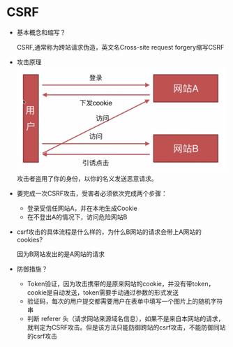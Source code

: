 # CSRF

- 基本概念和缩写？
    
    CSRF,通常称为跨站请求伪造，英文名Cross-site request forgery缩写CSRF

- 攻击原理
    <img src="./static/safe.png">
    攻击者盗用了你的身份，以你的名义发送恶意请求。

- 要完成一次CSRF攻击，受害者必须依次完成两个步骤：
    + 登录受信任网站A，并在本地生成Cookie
    + 在不登出A的情况下，访问危险网站B

- csrf攻击的具体流程是什么样的，为什么B网站的请求会带上A网站的cookies?

    因为B网站发出的是A网站的请求


- 防御措施？
    + Token验证，因为攻击携带的是原来网站的cookie，并没有带token，cookie是自动发送，token需要手动通过参数的形式发送
    + 验证码，每次的用户提交都需要用户在表单中填写一个图片上的随机字符串
    + 判断 referer 头（请求网站来源域名信息），如果不是来自本网站的请求，就判定为CSRF攻击。但是该方法只能防御跨站的csrf攻击，不能防御同站的csrf攻击